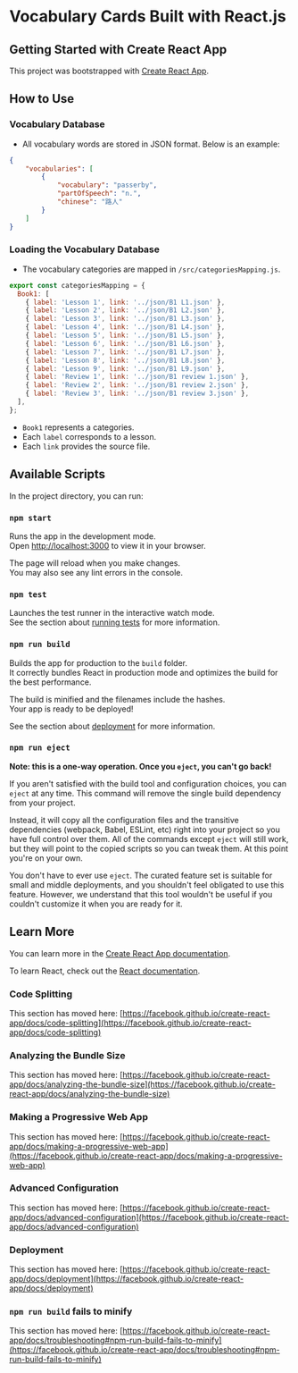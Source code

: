 # Vocabulary Cards Built with React.js

## Getting Started with Create React App

This project was bootstrapped with [Create React App](https://github.com/facebook/create-react-app).

## How to Use

### Vocabulary Database

- All vocabulary words are stored in JSON format. Below is an example:

```json
{
    "vocabularies": [
        {
            "vocabulary": "passerby",
            "partOfSpeech": "n.",
            "chinese": "路人"
        }
    ]
}
```

### Loading the Vocabulary Database

- The vocabulary categories are mapped in `/src/categoriesMapping.js`.

```javascript
export const categoriesMapping = {
  Book1: [
    { label: 'Lesson 1', link: '../json/B1 L1.json' },
    { label: 'Lesson 2', link: '../json/B1 L2.json' },
    { label: 'Lesson 3', link: '../json/B1 L3.json' },
    { label: 'Lesson 4', link: '../json/B1 L4.json' },
    { label: 'Lesson 5', link: '../json/B1 L5.json' },
    { label: 'Lesson 6', link: '../json/B1 L6.json' },
    { label: 'Lesson 7', link: '../json/B1 L7.json' },
    { label: 'Lesson 8', link: '../json/B1 L8.json' },
    { label: 'Lesson 9', link: '../json/B1 L9.json' },
    { label: 'Review 1', link: '../json/B1 review 1.json' },
    { label: 'Review 2', link: '../json/B1 review 2.json' },
    { label: 'Review 3', link: '../json/B1 review 3.json' },
  ],
};
```

- `Book1` represents a categories.
- Each `label` corresponds to a lesson.
- Each `link` provides the source file.

## Available Scripts

In the project directory, you can run:

### `npm start`

Runs the app in the development mode.\
Open [http://localhost:3000](http://localhost:3000) to view it in your browser.

The page will reload when you make changes.\
You may also see any lint errors in the console.

### `npm test`

Launches the test runner in the interactive watch mode.\
See the section about [running tests](https://facebook.github.io/create-react-app/docs/running-tests) for more information.

### `npm run build`

Builds the app for production to the `build` folder.\
It correctly bundles React in production mode and optimizes the build for the best performance.

The build is minified and the filenames include the hashes.\
Your app is ready to be deployed!

See the section about [deployment](https://facebook.github.io/create-react-app/docs/deployment) for more information.

### `npm run eject`

**Note: this is a one-way operation. Once you `eject`, you can't go back!**

If you aren't satisfied with the build tool and configuration choices, you can `eject` at any time. This command will remove the single build dependency from your project.

Instead, it will copy all the configuration files and the transitive dependencies (webpack, Babel, ESLint, etc) right into your project so you have full control over them. All of the commands except `eject` will still work, but they will point to the copied scripts so you can tweak them. At this point you're on your own.

You don't have to ever use `eject`. The curated feature set is suitable for small and middle deployments, and you shouldn't feel obligated to use this feature. However, we understand that this tool wouldn't be useful if you couldn't customize it when you are ready for it.

## Learn More

You can learn more in the [Create React App documentation](https://facebook.github.io/create-react-app/docs/getting-started).

To learn React, check out the [React documentation](https://reactjs.org/).

### Code Splitting

This section has moved here: [https://facebook.github.io/create-react-app/docs/code-splitting](https://facebook.github.io/create-react-app/docs/code-splitting)

### Analyzing the Bundle Size

This section has moved here: [https://facebook.github.io/create-react-app/docs/analyzing-the-bundle-size](https://facebook.github.io/create-react-app/docs/analyzing-the-bundle-size)

### Making a Progressive Web App

This section has moved here: [https://facebook.github.io/create-react-app/docs/making-a-progressive-web-app](https://facebook.github.io/create-react-app/docs/making-a-progressive-web-app)

### Advanced Configuration

This section has moved here: [https://facebook.github.io/create-react-app/docs/advanced-configuration](https://facebook.github.io/create-react-app/docs/advanced-configuration)

### Deployment

This section has moved here: [https://facebook.github.io/create-react-app/docs/deployment](https://facebook.github.io/create-react-app/docs/deployment)

### `npm run build` fails to minify

This section has moved here: [https://facebook.github.io/create-react-app/docs/troubleshooting#npm-run-build-fails-to-minify](https://facebook.github.io/create-react-app/docs/troubleshooting#npm-run-build-fails-to-minify)
